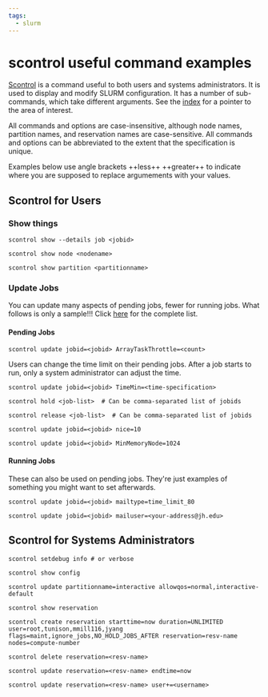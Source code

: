 ```yaml
---
tags:
  - slurm
---
```

# scontrol useful command examples
    
[Scontrol](https://slurm.schedmd.com/archive/slurm-22.05.9/scontrol.html) is a command useful to both users and systems administrators.  It is used to display and modify SLURM configuration. It has a number of sub-commands, which take different arguments. See the [index](https://slurm.schedmd.com/archive/slurm-22.05.9/scontrol.html#index) for a pointer to the area of interest.

All  commands and options are case-insensitive, although node names, partition names, and reservation names are case-sensitive. All  commands  and options can be abbreviated to the extent that the specification is unique. 

Examples below use angle brackets ++less++ ++greater++  to indicate where you are supposed to replace argumements with your values.

## Scontrol for Users

### Show things
```Shell title="" linenums="0"
scontrol show --details job <jobid>
```

```Shell title="" linenums="0"
scontrol show node <nodename>
```

```Shell title="" linenums="0"
scontrol show partition <partitionname>
```

### Update Jobs

You can update many aspects of pending jobs, fewer for running jobs. What follows is only a sample!!! Click [here](https://slurm.schedmd.com/scontrol.html#lbAH) for the complete list.

#### Pending Jobs

```Shell title="Set max # of tasks in an array that execute at same time" linenums="0"
scontrol update jobid=<jobid> ArrayTaskThrottle=<count>
```
Users can change the time limit on their pending jobs. After a job starts to run, only a system administrator can adjust the time.

```Shell title="Set max job duration" linenums="0"
scontrol update jobid=<jobid> TimeMin=<time-specification>
```

```Shell title="Hold one of your jobs (to prefer other of your jobs)" linenums="0"
scontrol hold <job-list>  # Can be comma-separated list of jobids
```

```Shell title="Release a held job" linenums="0"
scontrol release <job-list>  # Can be comma-separated list of jobids
```

```Shell title="Lower the priority of one of your jobs (to prefer other of your jobs)" linenums="0"
scontrol update jobid=<jobid> nice=10
```

```Shell title="This is per-node, not per-job. In megabytes" linenums="0"
scontrol update jobid=<jobid> MinMemoryNode=1024
```

#### Running Jobs
These can also be used on pending jobs. They're just examples of something you might want to set afterwards.

```Shell title="Be notified at 80% of job duration" linenums="0"
scontrol update jobid=<jobid> mailtype=time_limit_80
```
```Shell title="But only if you tell it where to send email" linenums="0"
scontrol update jobid=<jobid> mailuser=<your-address@jh.edu>
```

## Scontrol for Systems Administrators

```Shell title="Modify debug level" linenums="0"
scontrol setdebug info # or verbose
```

```Shell title="Display running configuration" linenums="0"
scontrol show config
```

```Shell title="" linenums="0"
scontrol update partitionname=interactive allowqos=normal,interactive-default
```

```Shell title="Show any reservations" linenums="0"
scontrol show reservation
```

```Shell title="Create a reservation" linenums="0"
scontrol create reservation starttime=now duration=UNLIMITED user=root,tunison,mmill116,jyang flags=maint,ignore_jobs,NO_HOLD_JOBS_AFTER reservation=resv-name nodes=compute-number
```

```Shell title="Delete a reservation" linenums="0"
scontrol delete reservation=<resv-name>
```

```Shell title="Another way to delete a reservation" linenums="0"
scontrol update reservation=<resv-name> endtime=now
```

```Shell title="Add a user to an existing reservation" linenums="0"
scontrol update reservation=<resv-name> user+=<username>
```

